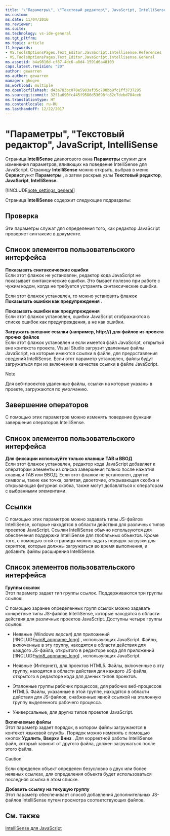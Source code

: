 ```yaml
---
title: "\"Параметры\", \"Текстовый редактор\", JavaScript, IntelliSense | Документы Майкрософт"
ms.custom: 
ms.date: 11/04/2016
ms.reviewer: 
ms.suite: 
ms.technology: vs-ide-general
ms.tgt_pltfrm: 
ms.topic: article
f1_keywords:
- VS.ToolsOptionsPages.Text_Editor.JavaScript.Intellisense.References
- VS.ToolsOptionsPages.Text_Editor.JavaScript.Intellisense.General
ms.assetid: b4a9816d-cf87-4dc6-a8d4-1591d6a48103
caps.latest.revision: "20"
author: gewarren
ms.author: gewarren
manager: ghogen
ms.workload: multiple
ms.openlocfilehash: d43a783bc070e5903af35c780bb9fc1ff3737295
ms.sourcegitcommit: 32f1a690fc445f9586d53698fc82c7debd784eeb
ms.translationtype: HT
ms.contentlocale: ru-RU
ms.lasthandoff: 12/22/2017
---
```

# <a name="options-text-editor-javascript-intellisense"></a>"Параметры", "Текстовый редактор", JavaScript, IntelliSense
Страница **IntelliSense** диалогового окна **Параметры** служит для изменения параметров, влияющих на поведение IntelliSense для JavaScript. Страницу **IntelliSense** можно открыть, выбрав в меню **Сервис**пункт **Параметры** , а затем раскрыв узлы **Текстовый редактор**, **JavaScript**, **IntelliSense.**  
  
[!INCLUDE[note_settings_general](../../data-tools/includes/note_settings_general_md.md)]  
  
Страница **IntelliSense** содержит следующие подразделы:  
  
## <a name="validation"></a>Проверка  
 Эти параметры служат для определения того, как редактор JavaScript проверяет синтаксис в документе.  
  
## <a name="uielement-list"></a>Список элементов пользовательского интерфейса  
 **Показывать синтаксические ошибки**  
 Если этот флажок не установлен, редактор кода JavaScript не показывает синтаксические ошибки. Это бывает полезно при работе с чужим кодом, когда не требуется устранять синтаксические ошибки.  
  
 Если этот флажок установлен, то можно установить флажок **Показывать ошибки как предупреждения** .  
  
 **Показывать ошибки как предупреждения**  
 Если этот флажок установлен, ошибки JavaScript отображаются в списке ошибок как предупреждения, а не как ошибки.  
  
 **Загружать внешние ссылки (например, http://) для файлов из проекта прочих файлов**  
 Если этот флажок установлен и если имеется файл JavaScript, открытый вне контекста проекта, Visual Studio загрузит удаленные файлы JavaScript, на которые имеются ссылки в файле, для предоставления сведений IntelliSense. Если этот параметр установлен, файлы будут загружаться при их включении в качестве ссылки в файле JavaScript.  
  
> [!NOTE]
>  Для веб-проектов удаленные файлы, ссылки на которые указаны в проекте, загружаются по умолчанию.  
  
## <a name="statement-completion"></a>Завершение операторов  
 С помощью этих параметров можно изменять поведение функции завершения операторов IntelliSense.  
  
## <a name="uielement-list"></a>Список элементов пользовательского интерфейса  
 **Для фиксации используйте только клавиши TAB и ВВОД**  
 Если этот флажок установлен, редактор кода JavaScript добавляет к операторам элементы из списка завершения только после нажатия клавиши TAB или ВВОД. Если этот флажок не установлен, другие символы, такие как точка, запятая, двоеточие, открывающая скобка и открывающая фигурная скобка, также могут добавляться к операторам с выбранными элементами.  
  
## <a name="references"></a>Ссылки  
 С помощью этих параметров можно задавать типы JS-файлов IntelliSense, которые находятся в области действия для различных типов проектов JavaScript. Ссылки IntelliSense обычно используются для обеспечения поддержки IntelliSense для глобальных объектов. Кроме того, с помощью этой страницы можно задать порядок загрузки для скриптов, которые должны загружаться во время выполнения, и добавить файлы расширения IntelliSense.  
  
## <a name="uielement-list"></a>Список элементов пользовательского интерфейса  
 **Группы ссылок**  
 Этот параметр задает тип группы ссылок. Поддерживаются три группы ссылок:  
  
 С помощью заранее определенных групп ссылок можно задавать конкретные типы JS-файлов IntelliSense, которые находятся в области действия для различных проектов JavaScript. Доступны четыре группы ссылок:  
  
-   Неявные (Windows *версия*) для приложений [!INCLUDE[win8_appname_long](../../debugger/includes/win8_appname_long_md.md)] , использующих JavaScript. Файлы, включенные в эту группу, находятся в области действия для каждого JS-файла, открытого в редакторе кода для приложений [!INCLUDE[win8_appname_long](../../debugger/includes/win8_appname_long_md.md)] , использующих JavaScript.  
  
-   Неявные (Интернет), для проектов HTML5. Файлы, включенные в эту группу, находятся в области действия для каждого JS-файла, открытого в редакторе кода для данных типов проектов.  
  
-   Эталонные группы рабочих процессов, для рабочих веб-процессов HTML5. Файлы, указанные в этой группе, находятся в области действия для JS-файлов, снабженных явной ссылкой на эталонную группу выделенного рабочего процесса.  
  
-   Универсальные, для других типов проектов JavaScript.  
  
**Включаемые файлы**  
Этот параметр задает порядок, в котором файлы загружаются в контекст языковой службы. Порядок можно изменять с помощью кнопок **Удалить**, **Вверх**и **Вниз** . Для корректной работы IntelliSense файл, который зависит от другого файла, должен загружаться после этого файла.  
  
> [!CAUTION]
>  Если определен объект определен безусловно в двух или более неявных ссылках, для определения объекта будет использоваться последняя ссылка в этом списке.  
  
**Добавить ссылку на текущую группу**  
Этот параметр обеспечивает способ добавления дополнительных JS-файлов IntelliSense путем просмотра соответствующих файлов.  
  
## <a name="see-also"></a>См. также  
[IntelliSense для JavaScript](../../ide/javascript-intellisense.md)
